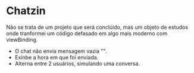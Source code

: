 # Chatzin

Não se trata de um projeto que será conclúido, mas um objeto de estudos onde tranformei um código defasado em algo mais moderno com viewBinding.


- O chat não envia mensagem vazia "".
- Exinbe a hora em que foi enviada.
- Alterna entre 2 usuários, simulando uma conversa.
